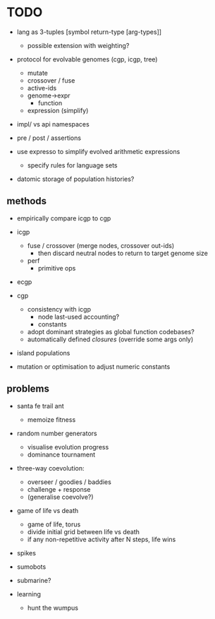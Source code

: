 # TODO

* lang as 3-tuples [symbol return-type [arg-types]]
  * possible extension with weighting?

* protocol for evolvable genomes (cgp, icgp, tree)
  * mutate
  * crossover / fuse
  * active-ids
  * genome->expr
    * function
  * expression (simplify)

* impl/ vs api namespaces

* pre / post / assertions

* use expresso to simplify evolved arithmetic expressions
  * specify rules for language sets

* datomic storage of population histories?


## methods

* empirically compare icgp to cgp

* icgp
  * fuse / crossover (merge nodes, crossover out-ids)
    * then discard neutral nodes to return to target genome size
  * perf
    * primitive ops

* ecgp

* cgp
  * consistency with icgp
    * node last-used accounting?
    * constants
  * adopt dominant strategies as global function codebases?
  * automatically defined _closures_ (override some args only)

* island populations

* mutation or optimisation to adjust numeric constants


## problems

* santa fe trail ant
  * memoize fitness

* random number generators
  * visualise evolution progress
  * dominance tournament

* three-way coevolution:
  * overseer / goodies / baddies
  * challenge + response
  * (generalise coevolve?)

* game of life vs death
  * game of life, torus
  * divide initial grid between life vs death
  * if any non-repetitive activity after N steps, life wins

* spikes

* sumobots

* submarine?

* learning
  * hunt the wumpus
